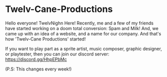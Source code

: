 # Twelv-Cane-Productions

Hello everyone! TwelvNighn Here!
Recently, me and a few of my friends have started working on a doom total conversion: Spam and Milk!
And, we came up with an idea of a website, and a name for our company.
And that's how 'Twelv-Cane Productions' started!

If you want to play part as a sprite artist, music composer, graphic designer, or playtester, then you
can join our discord server: https://discord.gg/HhpEPbMc

(P.S: This changes every week!)
